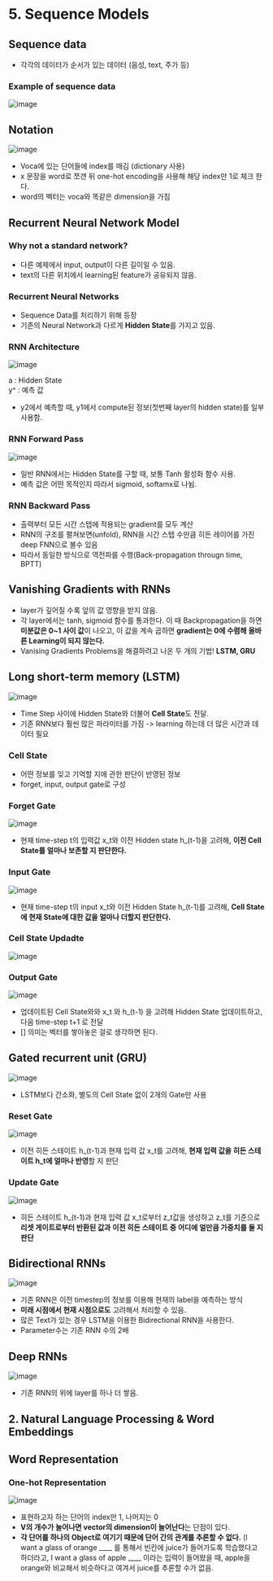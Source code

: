 # 5. Sequence Models

## Sequence data  
- 각각의 데이터가 순서가 있는 데이터 (음성, text, 주가 등)  

### Example of sequence data  

![image](https://user-images.githubusercontent.com/32921115/103970988-d97ced80-51ac-11eb-9c2e-7dafda44c239.png)

## Notation  

![image](https://user-images.githubusercontent.com/32921115/103971090-06310500-51ad-11eb-96ad-9ffb210b520c.png)

- Voca에 있는 단어들에 index를 매김 (dictionary 사용)  
- x 문장을 word로 쪼갠 뒤 one-hot encoding을 사용해 해당 index만 1로 체크 한다.  
- word의 벡터는 voca와 똑같은 dimension을 가짐  

## Recurrent Neural Network Model  

### Why not a standard network?  
- 다른 예제에서 input, output이 다른 길이일 수 있음.  
- text의 다른 위치에서 learning된 feature가 공유되지 않음.  

### Recurrent Neural Networks  
- Sequence Data를 처리하기 위해 등장  
- 기존의 Neural Network과 다르게 **Hidden State**를 가지고 있음.  

### RNN Architecture  

![image](https://user-images.githubusercontent.com/32921115/103976190-69289900-51b9-11eb-8c8b-53df153f6f67.png)

a : Hidden State  
y^ : 예측 값  

- y2에서 예측할 때, y1에서 compute된 정보(첫번째 layer의 hidden state)를 일부 사용함.  

### RNN Forward Pass  

![image](https://user-images.githubusercontent.com/32921115/103976660-b48f7700-51ba-11eb-8f14-69f83de19f86.png)

- 일반 RNN에서는 Hidden State를 구할 때, 보통 Tanh 활성화 함수 사용.  
- 예측 값은 어떤 목적인지 따라서 sigmoid, softamx로 나뉨.  

### RNN Backward Pass  
- 출력부터 모든 시간 스텝에 적용되는 gradient를 모두 계산  
- RNN의 구조를 펼쳐보면(unfold), RNN을 시간 스텝 수만큼 히든 레이어를 가진 deep FNN으로 볼수 있음  
- 따라서 동일한 방식으로 역전파를 수행(Back-propagation througn time, BPTT)  

## Vanishing Gradients with RNNs  
- layer가 깊어질 수록 앞의 값 영향을 받지 않음.  
- 각 layer에서는 tanh, sigmoid 함수를 통과한다. 이 때 Backpropagation을 하면 **미분값은 0~1 사이 값**이 나오고, 이 값을 계속 곱하면 **gradient는 0에 수렴해 올바른 Learning이 되지 않는다.**  
- Vanising Gradients Problems을 해결하려고 나온 두 개의 기법! **LSTM, GRU**  

## Long short-term memory (LSTM)  

![image](https://user-images.githubusercontent.com/32921115/103977362-7b580680-51bc-11eb-85bb-ff74c24261c1.png)

- Time Step 사이에 Hidden State와 더불어 **Cell State**도 전달.  
- 기존 RNN보다 훨씬 많은 파라미터를 가짐 -> learning 하는데 더 많은 시간과 데이터 필요  

### Cell State  
- 어떤 정보를 잊고 기억할 지에 관한 판단이 반영된 정보  
- forget, input, output gate로 구성  

### Forget Gate  

![image](https://user-images.githubusercontent.com/32921115/103977886-8d867480-51bd-11eb-80c6-68d465a13238.png)

- 현재 time-step t의 입력값 x_t와 이전 Hidden state h_(t-1)을 고려해, **이전 Cell State를 얼마나 보존할 지 판단한다.**  

### Input Gate  

![image](https://user-images.githubusercontent.com/32921115/103978015-d9391e00-51bd-11eb-8156-17e831c65868.png)

- 현재 time-step t의 input x_t와 이전 Hidden State h_(t-1)를 고려해, **Cell State에 현재 State에 대한 값을 얼마나 더할지 판단한다.**  

### Cell State Updadte  

![image](https://user-images.githubusercontent.com/32921115/103978133-1ef5e680-51be-11eb-812c-e0bc1f1817e8.png)

### Output Gate  

![image](https://user-images.githubusercontent.com/32921115/103978293-87dd5e80-51be-11eb-8706-c67b2ba1e95b.png)

- 업데이트된 Cell State와와 x_t 와 h_(t-1) 을 고려해 Hidden State 업데이트하고, 다음 time-step t+1 로 전달  
- [] 의미는 벡터를 쌓아놓은 걸로 생각하면 된다.  

## Gated recurrent unit (GRU)  

![image](https://user-images.githubusercontent.com/32921115/103979042-3504a680-51c0-11eb-9c17-4214f61dcca8.png)

- LSTM보다 간소화, 별도의 Cell State 없이 2개의 Gate만 사용  

### Reset Gate  

![image](https://user-images.githubusercontent.com/32921115/103979106-52397500-51c0-11eb-97bd-57e02ece83f9.png)

- 이전 히든 스테이트 h_(t-1)과 현재 입력 값 x_t를 고려해, **현재 입력 값을 히든 스테이트 h_t에 얼마나 반영**할 지 판단  

### Update Gate  

![image](https://user-images.githubusercontent.com/32921115/103979118-5bc2dd00-51c0-11eb-9332-fbd37f92bf7a.png)

- 히든 스테이트 h_(t-1)과 현재 입력 값 x_t로부터 z_t값을 생성하고 z_t를 기준으로 **리셋 게이트로부터 반환된 값과 이전 히든 스테이트 중 어디에 얼만큼 가중치를 둘 지 판단**  

## Bidirectional RNNs  

![image](https://user-images.githubusercontent.com/32921115/103982563-11912a00-51c7-11eb-8609-e45292c3d514.png)

- 기존 RNN은 이전 timestep의 정보를 이용해 현재의 label을 예측하는 방식  
- **미래 시점에서 현재 시점으로도** 고려해서 처리할 수 있음.  
- 많은 Text가 있는 경우 LSTM을 이용한 Bidirectional RNN을 사용한다.  
- Parameter수는 기존 RNN 수의 2배  

## Deep RNNs  

![image](https://user-images.githubusercontent.com/32921115/103982595-1f46af80-51c7-11eb-8298-156cbfaaa0bc.png)

- 기존 RNN의 위에 layer를 하나 더 쌓음.  

## 2. Natural Language Processing & Word Embeddings  

## Word Representation  

### One-hot Representation  

![image](https://user-images.githubusercontent.com/32921115/103984790-21127200-51cb-11eb-99f8-4727c542d066.png)

- 표현하고자 하는 단어의 index만 1, 나머지는 0  
- **V의 개수가 늘어나면 vector의 dimension이 늘어난다**는 단점이 있다.  
- **각 단어를 하나의 Object로 여기기 때문에 단어 간의 관계를 추론할 수 없다.** (I want a glass of orange ____ 를 통해서 빈칸에 juice가 들어가도록 학습했다고 하더라고, I want a glass of apple ____ 이라는 입력이 들어왔을 때, apple을 orange와 비교해서 비슷하다고 여겨서 juice를 추론할 수가 없음.
